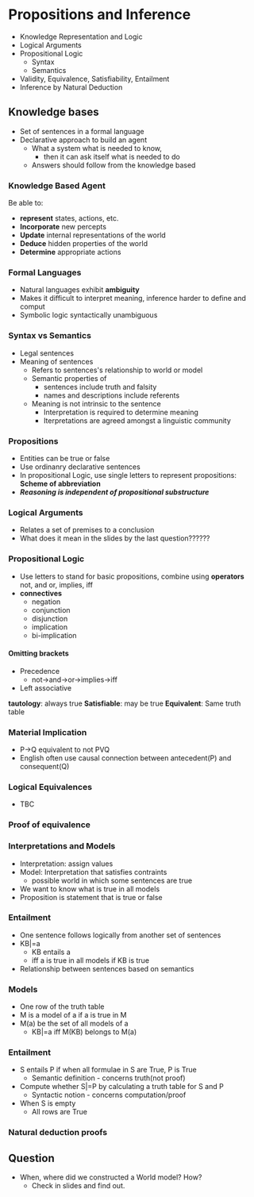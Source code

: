 # Propositions and Inference

+ Knowledge Representation and Logic
+ Logical Arguments
+ Propositional Logic
  + Syntax
  + Semantics
+ Validity, Equivalence, Satisfiability, Entailment
+ Inference by Natural Deduction

## Knowledge bases

+ Set of sentences in a formal language
+ Declarative approach to build an agent
  + What a system what is needed to know,
    + then it can ask itself what is needed to do
  + Answers should follow from the knowledge based

### Knowledge Based Agent

Be able to:

+ **represent** states, actions, etc.
+ **Incorporate** new percepts
+ **Update** internal representations of the world
+ **Deduce** hidden properties of the world
+ **Determine** appropriate actions

### Formal Languages

+ Natural languages exhibit **ambiguity**
+ Makes it difficult to interpret meaning, inference harder to define and comput
+ Symbolic logic syntactically unambiguous

### Syntax vs Semantics

+ Legal sentences
+ Meaning of sentences
  + Refers to sentences's relationship to world or model
  + Semantic properties of 
    + sentences include truth and falsity
    + names and descriptions include referents
  + Meaning is not intrinsic to the sentence
    + Interpretation is required to determine meaning
    + Iterpretations are agreed amongst a linguistic community

### Propositions

+ Entities can be true or false
+ Use ordinanry declarative sentences
+ In propositional Logic, use single letters to represent propositions: **Scheme of abbreviation**
+ ***Reasoning is independent of propositional substructure***

### Logical Arguments

+ Relates a set of premises to a conclusion
+ What does it mean in the slides by the last question??????

### Propositional Logic

+ Use letters to stand for basic propositions, combine using **operators** not, and or, implies, iff
+ **connectives**
  + negation
  + conjunction
  + disjunction
  + implication
  + bi-implication  

#### Omitting brackets

+ Precedence
  + not->and->or->implies->iff
+ Left associative

**tautology**: always true
**Satisfiable**: may be true
**Equivalent**: Same truth table

### Material Implication

+ P->Q equivalent to not PVQ
+ English often use causal connection between antecedent(P) and consequent(Q)

### Logical Equivalences

+ TBC

### Proof of equivalence

### Interpretations and Models

+ Interpretation: assign values
+ Model: Interpretation that satisfies contraints
  + possible world in which some sentences are true
+ We want to know what is true in all models
+ Proposition is statement that is true or false

### Entailment

+ One sentence follows logically from another set of sentences
+ KB|=a
  + KB entails a
  + iff a is true in all models if KB is true
+ Relationship between sentences based on semantics

### Models

+ One row of the truth table
+ M is a model of a if a is true in M
+ M(a) be the set of all models of a
  + KB|=a iff M(KB) belongs to M(a)

### Entailment

+ S entails P if when all formulae in S are True, P is True
  + Semantic definition - concerns truth(not proof)
+ Compute whether S|=P by calculating a truth table for S and P
  + Syntactic notion - concerns computation/proof
+ When S is empty
  + All rows are True

### Natural deduction proofs

## Question

+ When, where did we constructed a World model? How?
  + Check in slides and find out.
